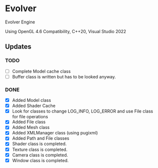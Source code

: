 # Evolver
Evolver Engine

Using OpenGL 4.6 Compatibility, C++20, Visual Studio 2022

## Updates
### TODO
- [ ] Complete Model cache class
- [ ] Buffer class is written but has to be looked anyway.
### DONE
- [x] Added Model class
- [x] Added Shader Cache
- [x] Look for classes to change LOG_INFO, LOG_ERROR and use File class for file operations
- [x] Added File class
- [x] Added Mesh class
- [x] Added XMLManager class (using pugixml)
- [x] Added Path and File classes
- [x] Shader class is completed.
- [x] Texture class is completed.
- [x] Camera class is completed.
- [x] Window class is completed.
